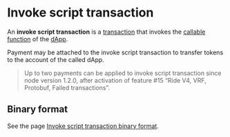 # Invoke script transaction

An **invoke script transaction** is a [transaction](/en/blockchain/transaction/) that invokes the [callable function](/en/ride/functions/callable-function) of the [dApp](/en/blockchain/account/dapp).

Payment may be attached to the invoke script transaction to transfer tokens to the account of the called dApp.

> Up to two payments can be applied to invoke script transaction since node version 1.2.0, after activation of feature #15 “Ride V4, VRF, Protobuf, Failed transactions”.

## Binary format

See the page [Invoke script transaction binary format](/en/blockchain/binary-format/transaction-binary-format/invoke-script-transaction-binary-format).
